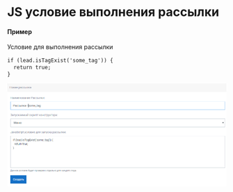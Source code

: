 # JS условие выполнения рассылки

#### Пример

 Условие для выполнения рассылки

```text
if (lead.isTagExist('some_tag')) {
  return true;
}
```

![](../.gitbook/assets/izobrazhenie%20%2858%29.png)

